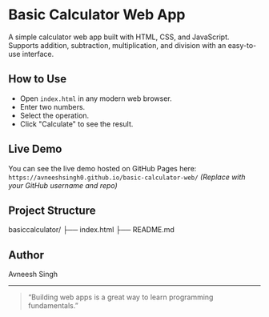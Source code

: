 # Basic Calculator Web App

A simple calculator web app built with HTML, CSS, and JavaScript.  
Supports addition, subtraction, multiplication, and division with an easy-to-use interface.

## How to Use

- Open `index.html` in any modern web browser.  
- Enter two numbers.  
- Select the operation.  
- Click "Calculate" to see the result.

## Live Demo

You can see the live demo hosted on GitHub Pages here:  
`https://avneeshsingh0.github.io/basic-calculator-web/` *(Replace with your GitHub username and repo)*

## Project Structure

basiccalculator/
├── index.html
├── README.md



## Author

Avneesh Singh

---

> “Building web apps is a great way to learn programming fundamentals.”
> 
